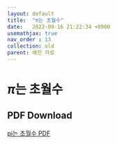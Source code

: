 ```yaml
---
layout: default
title:  "π는 초월수"
date:   2022-09-16 21:22:34 +0900
usemathjax: true
nav_order : 13
collection: old
parent: 예전 자료
---
```

# $\pi$는 초월수

## PDF Download

<!-- <object data="../old_download/pi는 초월수.pdf" width="750" height="1075" type='application/pdf'></object> -->
<a target='_blank' href='../old_download/pi는 초월수.pdf'>pi는 초월수 PDF</a>